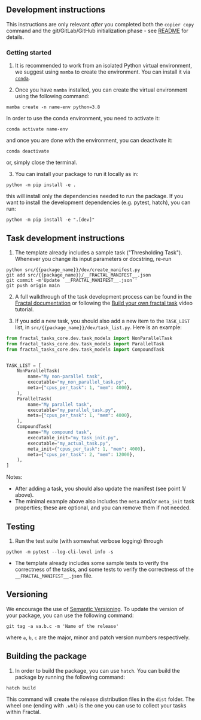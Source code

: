 ## Development instructions

This instructions are only relevant *after* you completed both the `copier
copy` command and the git/GitLab/GitHub initialization phase - see
[README](https://github.com/fractal-analytics-platform/fractal-tasks-template#readme)
for details.

### Getting started

1. It is recommended to work from an isolated Python virtual environment, we suggest using `mamba` to create the environment. You can install it via [`conda`](https://docs.conda.io/en/latest/miniconda.html).

2. Once you have `mamba` installed, you can create the virtual environment using the following command:
```console
mamba create -n name-env python=3.8
```
In order to use the conda environment, you need to activate it:
```console
conda activate name-env
```
and once you are done with the environment, you can deactivate it:
```console
conda deactivate
```
or, simply close the terminal.

3. You can install your package to run it locally as in:
```console
python -m pip install -e .
```
this will install only the dependencies needed to run the package. If you want to install the development dependencies (e.g. pytest, hatch), you can run:
```console
python -m pip install -e ".[dev]"
```
## Task development instructions
1. The template already includes a sample task ("Thresholding Task"). Whenever you change its input parameters or docstring, re-run
```console
python src/{{package_name}}/dev/create_manifest.py
git add src/{{package_name}}/__FRACTAL_MANIFEST__.json
git commit -m'Update `__FRACTAL_MANIFEST__.json`'
git push origin main
```

2. A full walkthrough of the task development process can be found in the [Fractal documentation](https://fractal-analytics-platform.github.io) or following the [Build your own fractal task](https://fractal-analytics-platform.github.io/build_your_own_fractal_task/) video tutorial.

3. If you add a new task, you should also add a new item to the `TASK_LIST`
list, in `src/{{package_name}}/dev/task_list.py`. Here is an example:
```python
from fractal_tasks_core.dev.task_models import NonParallelTask
from fractal_tasks_core.dev.task_models import ParallelTask
from fractal_tasks_core.dev.task_models import CompoundTask


TASK_LIST = [
    NonParallelTask(
        name="My non-parallel task",
        executable="my_non_parallel_task.py",
        meta={"cpus_per_task": 1, "mem": 4000},
    ),
    ParallelTask(
        name="My parallel task",
        executable="my_parallel_task.py",
        meta={"cpus_per_task": 1, "mem": 4000},
    ),
    CompoundTask(
        name="My compound task",
        executable_init="my_task_init.py",
        executable="my_actual_task.py",
        meta_init={"cpus_per_task": 1, "mem": 4000},
        meta={"cpus_per_task": 2, "mem": 12000},
    ),
]
```
Notes:

* After adding a task, you should also update the manifest (see point 1/ above).
* The minimal example above also includes the `meta` and/or `meta_init` task properties; these are optional, and you can remove them if not needed.

## Testing
1. Run the test suite (with somewhat verbose logging) through
```console
python -m pytest --log-cli-level info -s
```

* The template already includes some sample tests to verify the correctness of the tasks, and some tests to verify the correctness of the `__FRACTAL_MANIFEST__.json` file.

## Versioning
We encourage the use of [Semantic Versioning](https://semver.org/). 
To update the version of your package, you can use the following command:
```console
git tag -a va.b.c -m 'Name of the release'
```
where `a`, `b`, `c` are the major, minor and patch version numbers respectively.

## Building the package

1. In order to build the package, you can use `hatch`. You can build the package by running the following command:
```console
hatch build
```
This command will create the release distribution files in the `dist` folder.
The wheel one (ending with `.whl`) is the one you can use to collect your tasks
within Fractal.
